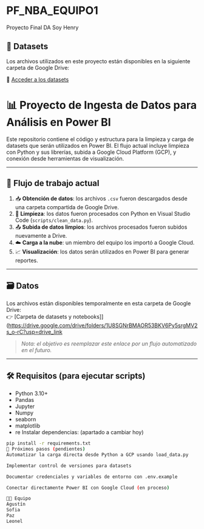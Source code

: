 # PF_NBA_EQUIPO1
Proyecto Final DA Soy Henry
## 📁 Datasets

Los archivos utilizados en este proyecto están disponibles en la siguiente carpeta de Google Drive:

🔗 [Acceder a los datasets](https://drive.google.com/drive/folders/1U8SGNrBMAOR53BKV6Py5srgMV2s_o-rC?usp=drive_link)

# 📊 Proyecto de Ingesta de Datos para Análisis en Power BI

Este repositorio contiene el código y estructura para la limpieza y carga de datasets que serán utilizados en Power BI. El flujo actual incluye limpieza con Python y sus librerías, subida a Google Cloud Platform (GCP), y conexión desde herramientas de visualización.

---

## 🔁 Flujo de trabajo actual

1. 📥 **Obtención de datos**: los archivos `.csv` fueron descargados desde una carpeta compartida de Google Drive.
2. 🧹 **Limpieza**: los datos fueron procesados con Python en Visual Studio Code (`scripts/clean_data.py`).
3. 📤 **Subida de datos limpios**: los archivos procesados fueron subidos nuevamente a Drive.
4. ☁️ **Carga a la nube**: un miembro del equipo los importó a Google Cloud.
5. 📈 **Visualización**: los datos serán utilizados en Power BI para generar reportes.

---


## 🗃️ Datos

Los archivos están disponibles temporalmente en esta carpeta de Google Drive:  
👉 [Carpeta de datasets y notebooks]](https://drive.google.com/drive/folders/1U8SGNrBMAOR53BKV6Py5srgMV2s_o-rC?usp=drive_link

> *Nota: el objetivo es reemplazar este enlace por un flujo automatizado en el futuro.*

---

## 🛠️ Requisitos (para ejecutar scripts)

- Python 3.10+
- Pandas
- Jupyter
- Numpy
- seaborn
- matplotlib
- re
Instalar dependencias:
(apartado a cambiar hoy)

```bash
pip install -r requirements.txt
🚧 Próximos pasos (pendientes)
Automatizar la carga directa desde Python a GCP usando load_data.py

Implementar control de versiones para datasets

Documentar credenciales y variables de entorno con .env.example

Conectar directamente Power BI con Google Cloud (en proceso)

👨‍💻 Equipo
Agustín
Sofia
Paz
Leonel
